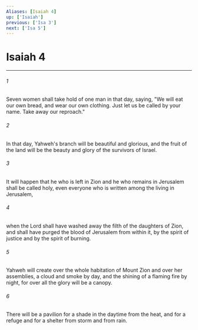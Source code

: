 ```yaml
---
Aliases: [Isaiah 4]
up: ['Isaiah']
previous: ['Isa 3']
next: ['Isa 5']
---
```

# Isaiah 4
***





###### 1 

Seven women shall take hold of one man in that day, saying, "We will eat our own bread, and wear our own clothing. Just let us be called by your name. Take away our reproach." 



###### 2 

In that day, Yahweh's branch will be beautiful and glorious, and the fruit of the land will be the beauty and glory of the survivors of Israel. 



###### 3 

It will happen that he who is left in Zion and he who remains in Jerusalem shall be called holy, even everyone who is written among the living in Jerusalem, 



###### 4 

when the Lord shall have washed away the filth of the daughters of Zion, and shall have purged the blood of Jerusalem from within it, by the spirit of justice and by the spirit of burning. 



###### 5 

Yahweh will create over the whole habitation of Mount Zion and over her assemblies, a cloud and smoke by day, and the shining of a flaming fire by night, for over all the glory will be a canopy. 



###### 6 

There will be a pavilion for a shade in the daytime from the heat, and for a refuge and for a shelter from storm and from rain.
